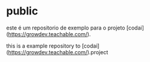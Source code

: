 # public

este é um repositorio de exemplo para o projeto [codai] (https://growdev.teachable.com/).

this is a example repository to [codai] (https://growdev.teachable.com/).project

